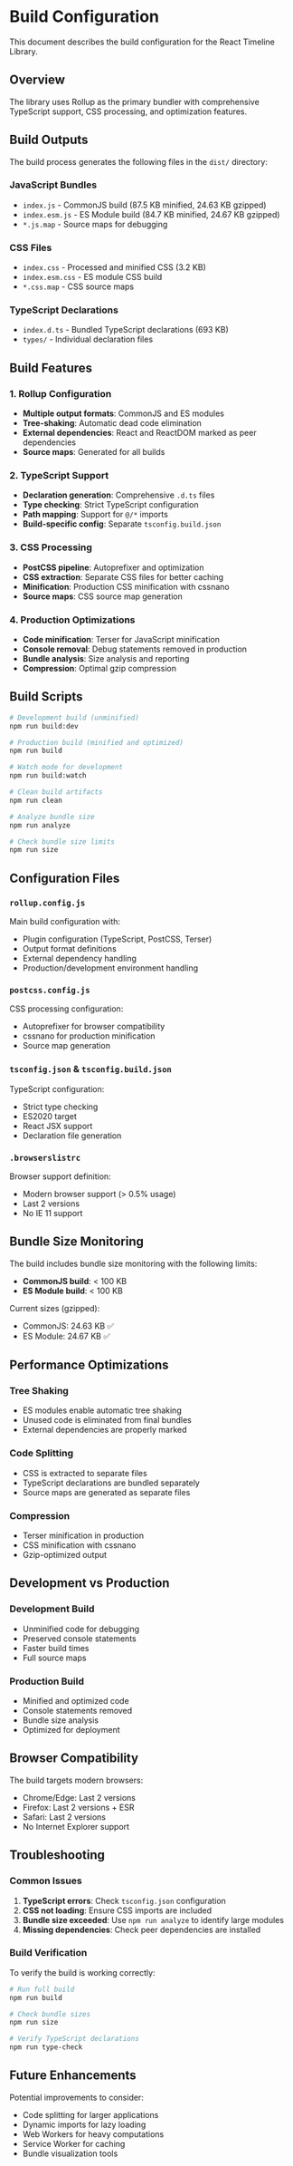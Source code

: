 # Build Configuration

This document describes the build configuration for the React Timeline Library.

## Overview

The library uses Rollup as the primary bundler with comprehensive TypeScript support, CSS processing, and optimization features.

## Build Outputs

The build process generates the following files in the `dist/` directory:

### JavaScript Bundles
- `index.js` - CommonJS build (87.5 KB minified, 24.63 KB gzipped)
- `index.esm.js` - ES Module build (84.7 KB minified, 24.67 KB gzipped)
- `*.js.map` - Source maps for debugging

### CSS Files
- `index.css` - Processed and minified CSS (3.2 KB)
- `index.esm.css` - ES module CSS build
- `*.css.map` - CSS source maps

### TypeScript Declarations
- `index.d.ts` - Bundled TypeScript declarations (693 KB)
- `types/` - Individual declaration files

## Build Features

### 1. Rollup Configuration
- **Multiple output formats**: CommonJS and ES modules
- **Tree-shaking**: Automatic dead code elimination
- **External dependencies**: React and ReactDOM marked as peer dependencies
- **Source maps**: Generated for all builds

### 2. TypeScript Support
- **Declaration generation**: Comprehensive `.d.ts` files
- **Type checking**: Strict TypeScript configuration
- **Path mapping**: Support for `@/*` imports
- **Build-specific config**: Separate `tsconfig.build.json`

### 3. CSS Processing
- **PostCSS pipeline**: Autoprefixer and optimization
- **CSS extraction**: Separate CSS files for better caching
- **Minification**: Production CSS minification with cssnano
- **Source maps**: CSS source map generation

### 4. Production Optimizations
- **Code minification**: Terser for JavaScript minification
- **Console removal**: Debug statements removed in production
- **Bundle analysis**: Size analysis and reporting
- **Compression**: Optimal gzip compression

## Build Scripts

```bash
# Development build (unminified)
npm run build:dev

# Production build (minified and optimized)
npm run build

# Watch mode for development
npm run build:watch

# Clean build artifacts
npm run clean

# Analyze bundle size
npm run analyze

# Check bundle size limits
npm run size
```

## Configuration Files

### `rollup.config.js`
Main build configuration with:
- Plugin configuration (TypeScript, PostCSS, Terser)
- Output format definitions
- External dependency handling
- Production/development environment handling

### `postcss.config.js`
CSS processing configuration:
- Autoprefixer for browser compatibility
- cssnano for production minification
- Source map generation

### `tsconfig.json` & `tsconfig.build.json`
TypeScript configuration:
- Strict type checking
- ES2020 target
- React JSX support
- Declaration file generation

### `.browserslistrc`
Browser support definition:
- Modern browser support (> 0.5% usage)
- Last 2 versions
- No IE 11 support

## Bundle Size Monitoring

The build includes bundle size monitoring with the following limits:
- **CommonJS build**: < 100 KB
- **ES Module build**: < 100 KB

Current sizes (gzipped):
- CommonJS: 24.63 KB ✅
- ES Module: 24.67 KB ✅

## Performance Optimizations

### Tree Shaking
- ES modules enable automatic tree shaking
- Unused code is eliminated from final bundles
- External dependencies are properly marked

### Code Splitting
- CSS is extracted to separate files
- TypeScript declarations are bundled separately
- Source maps are generated as separate files

### Compression
- Terser minification in production
- CSS minification with cssnano
- Gzip-optimized output

## Development vs Production

### Development Build
- Unminified code for debugging
- Preserved console statements
- Faster build times
- Full source maps

### Production Build
- Minified and optimized code
- Console statements removed
- Bundle size analysis
- Optimized for deployment

## Browser Compatibility

The build targets modern browsers:
- Chrome/Edge: Last 2 versions
- Firefox: Last 2 versions + ESR
- Safari: Last 2 versions
- No Internet Explorer support

## Troubleshooting

### Common Issues

1. **TypeScript errors**: Check `tsconfig.json` configuration
2. **CSS not loading**: Ensure CSS imports are included
3. **Bundle size exceeded**: Use `npm run analyze` to identify large modules
4. **Missing dependencies**: Check peer dependencies are installed

### Build Verification

To verify the build is working correctly:

```bash
# Run full build
npm run build

# Check bundle sizes
npm run size

# Verify TypeScript declarations
npm run type-check
```

## Future Enhancements

Potential improvements to consider:
- Code splitting for larger applications
- Dynamic imports for lazy loading
- Web Workers for heavy computations
- Service Worker for caching
- Bundle visualization tools